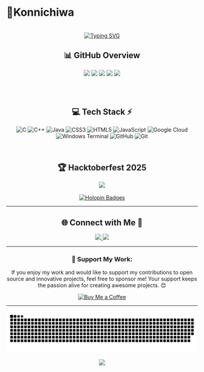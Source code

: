 #  💫Konnichiwa
<div align="center">
  <br>
<a href="https://git.io/typing-svg"><img src="https://readme-typing-svg.demolab.com?font=Fira+Code&size=25&duration=1000&pause=500&color=15F01B9E&background=72875100&center=true&vCenter=true&multiline=true&width=900&height=300&lines=Welcome+Devs%2C;Hey+%F0%9F%91%8B+I'm+Sejal+Kamble+;-+An+aspiring+Software+Enginner+fueled+by+curiousity.;-Pre-Final+Year+;-Pursuing+B.Tech+CSE;-Exploring+deep+learning%2C+predictive+modeling+%26+big+data.;-Always+questioning%2C+analyzing%2C+and+optimizing.;-On+a+mission+to+turn+complex+data+into+powerful+insights.;-love+to+Contribute+in+Open-Source+Arena." alt="Typing SVG" /></a>
</div>
<!-- Stats -->
<div align="center">


## 📊 GitHub Overview
<!--
![](https://github-readme-stats.vercel.app/api?username=Sejal-collection&theme=aura&hide_border=false&include_all_commits=false&count_private=false)<br/>
![](https://nirzak-streak-stats.vercel.app/?user=Sejal-collection&theme=aura&hide_border=false)
![](https://github-readme-stats.vercel.app/api/top-langs/?username=Sejal-collection&theme=aura&hide_border=false&size="50%"&include_all_commits=false&count_private=false&layout=compact)
![](http://github-profile-summary-cards.vercel.app/api/cards/profile-details?username=Sejal-collection&theme=dark&hide_border=false")
-->
![](http://github-profile-summary-cards.vercel.app/api/cards/profile-details?username=Sejal-collection&theme=aura)
![](http://github-profile-summary-cards.vercel.app/api/cards/repos-per-language?username=Sejal-collection&theme=aura)
![](http://github-profile-summary-cards.vercel.app/api/cards/most-commit-language?username=Sejal-collection&theme=aura)
![](http://github-profile-summary-cards.vercel.app/api/cards/stats?username=Sejal-collection&theme=aura)
![](http://github-profile-summary-cards.vercel.app/api/cards/productive-time?username=Sejal-collection&theme=aura&utcOffset=8)
</div> <br/>

<div align="center">

<!--  
## 🏆 GitHub Trophies
![Trophy](https://github-profile-trophy.vercel.app/?username=Sejal-collection&theme=darkhub)
</p>

</div>
-->

<br>

<!-- Tech Stack
<div align="center">
   
## 💻 Tech Stack ⚡
![C](https://img.shields.io/badge/c-%2300599C.svg?style=for-the-badge&logo=c&logoColor=white) ![C++](https://img.shields.io/badge/c++-%2300599C.svg?style=for-the-badge&logo=c%2B%2B&logoColor=white) ![CSS3](https://img.shields.io/badge/css3-%231572B6.svg?style=for-the-badge&logo=css3&logoColor=white) ![HTML5](https://img.shields.io/badge/html5-%23E34F26.svg?style=for-the-badge&logo=html5&logoColor=white) ![Java](https://img.shields.io/badge/java-%23ED8B00.svg?style=for-the-badge&logo=openjdk&logoColor=white) ![JavaScript](https://img.shields.io/badge/javascript-%23323330.svg?style=for-the-badge&logo=javascript&logoColor=%23F7DF1E)![Python](https://img.shields.io/badge/python-3670A0?style=for-the-badge&logo=python&logoColor=ffdd54) ![Windows Terminal](https://img.shields.io/badge/Windows%20Terminal-%234D4D4D.svg?style=for-the-badge&logo=windows-terminal&logoColor=white)  ![Express.js](https://img.shields.io/badge/express.js-%23404d59.svg?style=for-the-badge&logo=express&logoColor=%2361DAFB) ![NodeJS](https://img.shields.io/badge/node.js-6DA55F?style=for-the-badge&logo=node.js&logoColor=white) ![NPM](https://img.shields.io/badge/NPM-%23CB3837.svg?style=for-the-badge&logo=npm&logoColor=white) ![React](https://img.shields.io/badge/react-%2320232a.svg?style=for-the-badge&logo=react&logoColor=%2361DAFB) ![MongoDB](https://img.shields.io/badge/MongoDB-%234ea94b.svg?style=for-the-badge&logo=mongodb&logoColor=white) ![MySQL](https://img.shields.io/badge/mysql-4479A1.svg?style=for-the-badge&logo=mysql&logoColor=white) ![Adobe Photoshop](https://img.shields.io/badge/adobe%20photoshop-%2331A8FF.svg?style=for-the-badge&logo=adobe%20photoshop&logoColor=white)  ![Adobe Illustrator](https://img.shields.io/badge/adobe%20illustrator-%23FF9A00.svg?style=for-the-badge&logo=adobe%20illustrator&logoColor=white)![NumPy](https://img.shields.io/badge/numpy-%23013243.svg?style=for-the-badge&logo=numpy&logoColor=white) ![GitHub](https://img.shields.io/badge/github-%23121011.svg?style=for-the-badge&logo=github&logoColor=white) ![Git](https://img.shields.io/badge/git-%23F05033.svg?style=for-the-badge&logo=git&logoColor=white)  ![Notion](https://img.shields.io/badge/Notion-%23000000.svg?style=for-the-badge&logo=notion&logoColor=white) ![Postman](https://img.shields.io/badge/Postman-FF6C37?style=for-the-badge&logo=postman&logoColor=white)

-->
   
## 💻 Tech Stack ⚡

<div align="center">
  
![C](https://img.shields.io/badge/c-%2300599C.svg?style=for-the-badge&logo=c&logoColor=white) ![C++](https://img.shields.io/badge/c++-%2300599C.svg?style=for-the-badge&logo=c%2B%2B&logoColor=white)  ![Java](https://img.shields.io/badge/java-%23ED8B00.svg?style=for-the-badge&logo=openjdk&logoColor=white) ![CSS3](https://img.shields.io/badge/css3-%231572B6.svg?style=for-the-badge&logo=css3&logoColor=white) ![HTML5](https://img.shields.io/badge/html5-%23E34F26.svg?style=for-the-badge&logo=html5&logoColor=white) ![JavaScript](https://img.shields.io/badge/javascript-%23323330.svg?style=for-the-badge&logo=javascript&logoColor=%23F7DF1E) 
![Google Cloud](https://img.shields.io/badge/Google%20Cloud-4285F4?style=for-the-badge&logo=googlecloud&logoColor=white)![Windows Terminal](https://img.shields.io/badge/Windows%20Terminal-%234D4D4D.svg?style=for-the-badge&logo=windows-terminal&logoColor=white)  ![GitHub](https://img.shields.io/badge/github-%23121011.svg?style=for-the-badge&logo=github&logoColor=white) ![Git](https://img.shields.io/badge/git-%23F05033.svg?style=for-the-badge&logo=git&logoColor=white)  

</div>
<br>


## 🏆 **Hacktoberfest 2025**

<p align="center">
  <img src="https://img.shields.io/badge/Hacktoberfest-2025-orange?style=for-the-badge&logo=github&logoColor=white" />
</p>

[![Holopin Badges](https://holopin.me/sejalkamble)](https://holopin.io/@sejalkamble)

---  
##  🌐 Connect with Me 🍬

<p align="center">
  <a href="https://www.linkedin.com/in/sejal-kamble-567261291/" target="_blank">
    <img src="https://img.shields.io/badge/LinkedIn-0077B5?style=for-the-badge&logo=linkedin&logoColor=white" />
  </a>
  <a href="mailto:ksejal630@gmail.com" target="_blank">
    <img src="https://img.shields.io/badge/Gmail-D14836?style=for-the-badge&logo=gmail&logoColor=white" />
  </a>
</p>
<hr>

### 💖 Support My Work:
If you enjoy my work and would like to support my contributions to open source and innovative projects, feel free to sponsor me! Your support keeps the passion alive for creating awesome projects. 😊 

[![Buy Me a Coffee](https://img.shields.io/badge/Buy%20Me%20a%20Coffee-%23FFDD00?style=for-the-badge&logo=buymeacoffee&logoColor=black)](https://www.buymeacoffee.com/sejalkamble)


<hr>
<!--Snake Game -->
<div align="center">
  
  ![snake gif](https://github.com/Sejal-collection/Sejal-collection/blob/output/github-snake-dark.svg)
</div>

<!-- Visit Counter -->
<div align="center">
  
  [![](https://visitcount.itsvg.in/api?id=Sejal-collection&icon=100&logoColor=white)](https://visitcount.itsvg.in)
</div>

<!--
<p align="center">
   <br><img src="https://komarev.com/ghpvc/?username=Sejal-collection&label=Profile%20views&color=0e75b6&style=flat" alt="Sejal-collection" />
</p>

        
<!---
Sejal-collection/Sejal-collection is a ✨ special ✨ repository because its `README.md` (this file) appears on your GitHub profile.
You can click the Preview link to take a look at your changes.
--->
